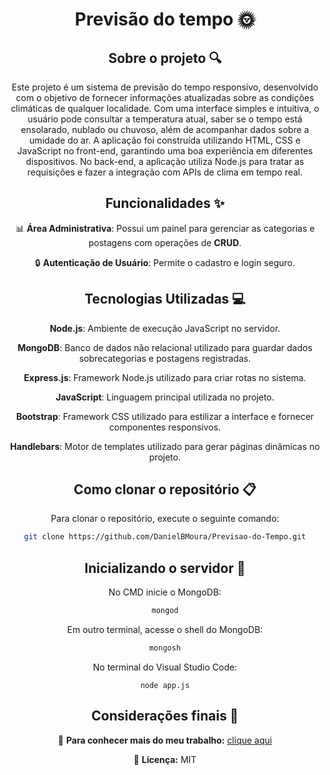 <div align="center">
<h1 align="center">  Previsão do tempo 🌞 </h1>

## Sobre o projeto 🔍

<p align="center">
Este projeto é um sistema de previsão do tempo responsivo, desenvolvido com o objetivo de fornecer informações atualizadas sobre as condições climáticas de qualquer localidade. 
Com uma interface simples e intuitiva, o usuário pode consultar a temperatura atual, saber se o tempo está ensolarado, nublado ou chuvoso, além de acompanhar dados sobre a umidade do ar.
A aplicação foi construída utilizando HTML, CSS e JavaScript no front-end, garantindo uma boa experiência em diferentes dispositivos. 
No back-end, a aplicação utiliza Node.js para tratar as requisições e fazer a integração com APIs de clima em tempo real.
</p>

## Funcionalidades ✨

📊 **Área Administrativa**: Possui um painel para gerenciar as categorias e postagens com operações de **CRUD**.  

🔒 **Autenticação de Usuário**: Permite o cadastro e login seguro.

## Tecnologias Utilizadas 💻

**Node.js**: Ambiente de execução JavaScript no servidor.  

**MongoDB**: Banco de dados não relacional utilizado para guardar dados sobrecategorias e postagens registradas.  

**Express.js**:  Framework Node.js utilizado para criar rotas no sistema.  

**JavaScript**: Linguagem principal utilizada no projeto.  

**Bootstrap**: Framework CSS utilizado para estilizar a interface e fornecer componentes responsivos.  

**Handlebars**: Motor de templates utilizado para gerar páginas dinâmicas no projeto.  

## Como clonar o repositório 📋

Para clonar o repositório, execute o seguinte comando:

```bash
git clone https://github.com/DanielBMoura/Previsao-do-Tempo.git
```

## Inicializando o servidor 🚀

No CMD inicie o MongoDB:
```bash
mongod
```

Em outro terminal, acesse o shell do MongoDB:
```bash
mongosh
```

No terminal do Visual Studio Code:
```
node app.js
```

## Considerações finais 📝

🔗 **Para conhecer mais do meu trabalho:** [clique aqui](https://www.linkedin.com/in/daniel-borazo-de-moura-b4a995356/)

📜 **Licença:** MIT

 </div>

